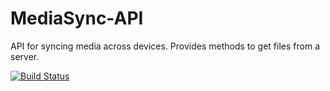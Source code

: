# MediaSync-API

API for syncing media across devices. Provides methods to get files from a server.

[![Build Status](https://dev.azure.com/avaccarocarvalho/MediaSync-API/_apis/build/status/acvcmaster.MediaSync-API?branchName=master)](https://dev.azure.com/avaccarocarvalho/MediaSync-API/_build/latest?definitionId=4&branchName=master)
